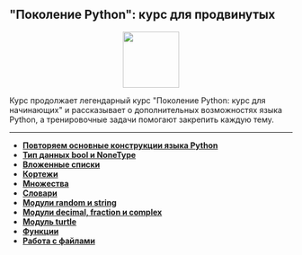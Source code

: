 ## "Поколение Python": курс для продвинутых

<div id="header" align="center">
  <img src="https://cdn.stepik.net/media/cache/images/courses/68343/cover_smiwB3b/7dc87056cab89185c092db69f1139227.png" width="100"/>
</div>

Курс продолжает легендарный курс "Поколение Python: курс для начинающих" и рассказывает о дополнительных возможностях языка Python, а тренировочные задачи помогают закрепить каждую тему.

---

- [**Повторяем основные конструкции языка Python**](https://github.com/vypiemzalyubov/python/tree/main/Stepik/Python%20Generation%20a%20course%20for%20advanced%20learners/01.%20Repeat%20basic%20Python%20language%20constructs)
- [**Тип данных bool и NoneType**](https://github.com/vypiemzalyubov/python/tree/main/Stepik/Python%20Generation%20a%20course%20for%20advanced%20learners/02.%20Data%20type%20bool%20and%20NoneType)
- [**Вложенные списки**](https://github.com/vypiemzalyubov/python/tree/main/Stepik/Python%20Generation%20a%20course%20for%20advanced%20learners/03.%20Nested%20lists)
- [**Кортежи**](https://github.com/vypiemzalyubov/python/tree/main/Stepik/Python%20Generation%20a%20course%20for%20advanced%20learners/04.%20Corteges)
- [**Множества**](https://github.com/vypiemzalyubov/python/tree/main/Stepik/Python%20Generation%20a%20course%20for%20advanced%20learners/05.%20Sets)
- [**Словари**](https://github.com/vypiemzalyubov/python/tree/main/Stepik/Python%20Generation%20a%20course%20for%20advanced%20learners/06.%20Dictionaries)
- [**Модули random и string**](https://github.com/vypiemzalyubov/python/tree/main/Stepik/Python%20Generation%20a%20course%20for%20advanced%20learners/07.%20Random%20and%20string%20modules)
- [**Модули decimal, fraction и complex**](https://github.com/vypiemzalyubov/python/tree/main/Stepik/Python%20Generation%20a%20course%20for%20advanced%20learners/08.%20Decimal%2C%20fraction%20and%20complex%20modules)
- [**Модуль turtle**](https://github.com/vypiemzalyubov/python/tree/main/Stepik/Python%20Generation%20a%20course%20for%20advanced%20learners/09.%20Turtle%20module)
- [**Функции**](https://github.com/vypiemzalyubov/python/tree/main/Stepik/Python%20Generation%20a%20course%20for%20advanced%20learners/10.%20Functions)
- [**Работа с файлами**](https://github.com/vypiemzalyubov/python/tree/main/Stepik/Python%20Generation%20a%20course%20for%20advanced%20learners/11.%20Working%20with%20files)
